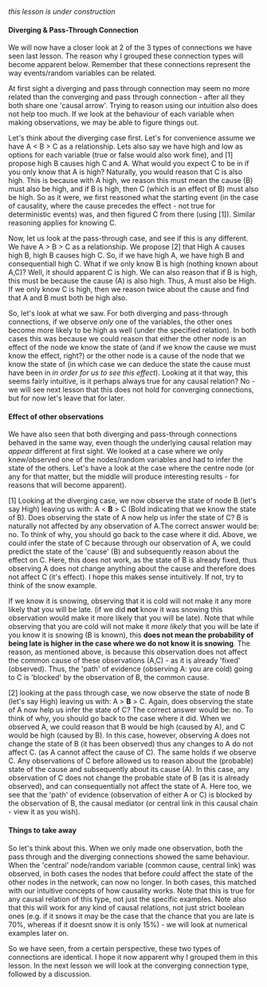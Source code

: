 *this lesson is under construction*

#### Diverging & Pass-Through Connection

We will now have a closer look at 2 of the 3 types of connections we have seen last lesson. The reason why I grouped these
connection types will become apparent below. Remember that these connections represent the way events/random variables can be related.


At first sight a diverging and pass through connection may seem no more related than the converging and pass through connection - 
after all they both share one 'causal arrow'. Trying to reason using our intuition also does not help too much. If we look at the 
behaviour of each variable when making observations, we may be able to figure things out. 


Let's think about the diverging case first. Let's for convenience assume we have A < B > C as a relationship. Lets also say we have high 
and low as options for each variable (true or false would also work fine), and [1] propose high B causes high C and A. What would you 
expect C to be in if you only know that A is high? Naturally, you would reason that C is also high. This is because with A high,
we reason this must mean the cause (B) must also be high, and if B is high, then C (which is an effect of B) must also be high.
So as it were, we first reasoned what the starting event (in the case of causality, where the cause precedes the effect - not true for
deterministic events) was, and then figured C from there (using [1]). Similar reasoning applies for knowing C. 


Now, let us look at the pass-through case, and see if this is any different. We have A > B > C as a relationship.
We propose [2] that High A causes high B, high B causes high C. So, if we have high A, we have high B and consequentiall high C. What if 
we only know B is high (nothing known about A,C)? Well, it should apparent C is high. We can also reason that if B is high, this must be 
because the cause (A) is also high. Thus, A must also be High. If we only know C is high, then we reason twice about the cause and find 
that A and B must both be high also. 


So, let's look at what we saw. For both diverging and pass-through connections, if we observe *only* one of the variables,
the other ones become more likely to be high as well (under the specified relation). In both cases this was because we
could reason that either the other node is an effect of the node we know the state of (and if we know the cause we must know the effect,
right?) or the other node is a cause of the node that we know the state of (in which case we can deduce the state the cause must
have been in *in order for us to see this effect*). Looking at it that way, this seems fairly intuitive,
is it perhaps always true for any causal relation? No - we will see next lesson that this does not hold for converging connections,
but for now let's leave that for later.

#### Effect of other observations

We have also seen that both diverging and pass-through connections behaved in the same way, even though the underlying causal relation 
may *appear* different at first sight. We looked at a case where we only knew/observed one of the nodes/random variables and had to 
infer the state of the others. Let's have a look at the case where the centre node (or any for that matter,
but the middle will produce interesting results - for reasons that will become apparent).

[1] Looking at the diverging case, we now observe the state of node B (let's say High) leaving us with: A < **B** > C
(Bold indicating that we know the state of B). Does observing the state of A now help us infer the state of C? B is naturally not
affected by any observation of A.The correct answer would be: no. To think of why, you should go back to the case where it did.
Above, we could infer the state of C because through our observation of A, we could predict the state of the 'cause' (B)
and subsequently reason about the effect on C. Here,
this does not work, as the state of B is already fixed, thus observing A does not change anything about the cause and
therefore does not affect C (it's effect). I hope this makes sense intuitively. If not, try to think of the snow example.


If we know it is snowing, observing that it is cold will not make it any more likely that you will be late. (if we did **not**
know it was snowing this observation would make it more likely that you will be late). Note that while observing that you are cold
will not make it *more likely* that you will be late if you know it is snowing (B is known), this **does not mean the probability
of being late is higher in the case where we do not know it is snowing**. The reason, as mentioned above, is because this observation 
does not affect the common cause of these observations (A,C) - as it is already 'fixed' (observed). Thus, the 'path' of evidence
(observing A: you are cold) going to C is 'blocked' by the observation of B, the common cause. 

[2] looking at the pass through case, we now observe the state of node B (let's say High) leaving us with: A > **B** > C. Again,
does observing the state of A now help us infer the state of C? The correct answer would be: no. To think of why,
you should go back to the case where it did. When we observed A, we could reason that B would be high (caused by A),
and C would be high (caused by B). In this case, however, observing A does not change the state of B (it has been observed)
thus any changes to A do not affect C. (as A cannot affect the cause of C). The same holds if we observe C.
Any observations of C before allowed us to reason about the (probable) state of the cause and subsequently about its cause (A).
In this case, any observation of C does not change the probable state of B (as it is already observed),
and can consequentially not affect the state of A. Here too, we see that the 'path' of evidence (observation of either A or C)
is blocked by the observation of B, the causal mediator (or central link in this causal chain - view it as you wish).

#### Things to take away

So let's think about this. When we only made one observation, both the pass through and the diverging connections showed the same
behaviour. When the 'central' node/random variable (common cause, central link) was observed,
in both cases the nodes that before *could* affect the state of the other nodes in the network, can now no longer. In both cases, this matched with our intuitive concepts of how causality works. Note that this is true for any causal relation of this type, not just the specific examples. Note also that this will work for any kind of causal relations, not just strict boolean ones (e.g. if it snows it may be the case that the chance that you are late is 70%, whereas if it doesnt snow it is only 15%) - we will look at numerical examples later on.

So we have seen, from a certain perspective, these two types of connections are identical. I hope it now apparent why I grouped them in this lesson. In the next lesson we will look at the converging connection type, followed by a discussion.
